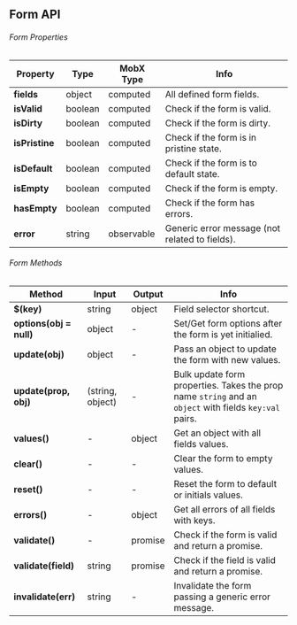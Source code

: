 ## Form API

###### Form Properties

| Property | Type | MobX Type | Info |
|---|---|---|---|
| **fields** | object | computed | All defined form fields. |
| **isValid** | boolean | computed | Check if the form is valid. |
| **isDirty** | boolean | computed | Check if the form is dirty. |
| **isPristine** | boolean | computed | Check if the form is in pristine state. |
| **isDefault** | boolean | computed | Check if the form is to default state. |
| **isEmpty** | boolean | computed | Check if the form is empty. |
| **hasEmpty** | boolean | computed | Check if the form has errors. |
| **error** | string | observable | Generic error message (not related to fields). |

###### Form Methods

| Method | Input | Output | Info |
|---|---|---|---|
| **$(key)** | string | object | Field selector shortcut. |
| **options(obj = null)** | object | - | Set/Get form options after the form is yet initialied. |
| **update(obj)** | object | - | Pass an object to update the form with new values. |
| **update(prop, obj)** | (string, object) | - | Bulk update form properties. Takes the prop name `string` and an `object` with fields `key:val` pairs. |
| **values()** | - | object | Get an object with all fields values. |
| **clear()** | - | - | Clear the form to empty values. |
| **reset()** | - | - | Reset the form to default or initials values. |
| **errors()** | - | object | Get all errors of all fields with keys. |
| **validate()** | - | promise | Check if the form is valid and return a promise. |
| **validate(field)** | string | promise | Check if the field is valid and return a promise. |
| **invalidate(err)** | string | - | Invalidate the form passing a generic error message. |
